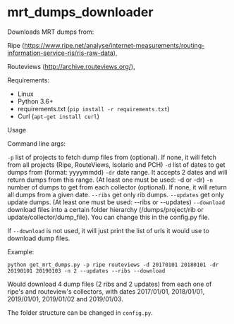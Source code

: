 # mrt_dumps_downloader

Downloads MRT dumps from: 

Ripe (https://www.ripe.net/analyse/internet-measurements/routing-information-service-ris/ris-raw-data), 

Routeviews (http://archive.routeviews.org/), 

Requirements:
 - Linux
 - Python 3.6+
 - requirements.txt (`pip install -r requirements.txt`)
 - Curl (`apt-get install curl`)
 
 Usage
 
 Command line args:
 
 `-p` list of projects to fetch dump files from (optional). If none, it will fetch from all projects (Ripe, RouteViews, Isolario and PCH)
 `-d` list of dates to get dumps from (format: yyyymmdd)
 `-dr` date range. It accepts 2 dates and will return dumps from this range. (At least one must be used: -d or -dr)
 `-n` number of dumps to get from each collector (optional). If none, it will return all dumps from a given date.
 `--ribs` get only rib dumps.
 `--updates` get only update dumps. (At least one must be used: --ribs or --updates)
 `--download` download files into a certain folder hierarchy (/dumps/project/rib or update/collector/dump_file). You can change this in the config.py file.
 
 If `--download` is not used, it will just print the list of urls it would use to download dump files.
 
 Example:
 
 `python get_mrt_dumps.py -p ripe routeviews -d 20170101 20180101 -dr 20190101 20190103 -n 2 --updates --ribs --download`
 
 Would download 4 dump files (2 ribs and 2 updates) from each one of ripe's and routeview's collectors, with dates 2017/01/01, 2018/01/01, 2019/01/01, 2019/01/02 and 2019/01/03.
 
 The folder structure can be changed in `config.py`.
